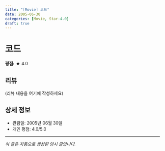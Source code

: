 ```yaml
---
title: "[Movie] 코드"
date: 2005-06-30
categories: [Movie, Star-4.0]
draft: true
---
```


# 코드

**평점:** ★ 4.0

## 리뷰

(리뷰 내용을 여기에 작성하세요)

## 상세 정보

- 관람일: 2005년 06월 30일
- 개인 평점: 4.0/5.0

---

*이 글은 자동으로 생성된 임시 글입니다.*
